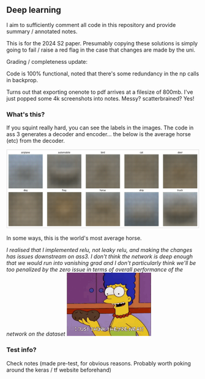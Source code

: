 ## Deep learning


I aim to sufficiently comment all code in this repository and provide summary / annotated notes.

This is for the 2024 S2 paper. Presumably copying these solutions is simply going to fail / raise a red flag in the case that changes are made by the uni. 


Grading / completeness update:

  Code is 100% functional, noted that there's some redundancy in the np calls in backprop. 


Turns out that exporting onenote to pdf arrives at a filesize of 800mb. I've just popped some 4k screenshots into notes. Messy? scatterbrained? Yes!








### What's this?

If you squint really hard, you can see the labels in the images. The code in ass 3 generates a decoder and encoder... the below is the average horse (etc) from the decoder.


![AverageImages](./res/averageimages.png)


In some ways, this is the world's most average horse.

*I realised that I implemented relu, not leaky relu, and making the changes has issues downstream on ass3. I don't think the network is deep enough that we would run into vanishing grad and I don't particularly think we'll be too penalized by the zero issue in terms of overall performance of the network on the dataset*
![AverageImages](./res/marge.gif)

### Test info?

Check notes (made pre-test, for obvious reasons. Probably worth poking around the keras / tf website beforehand)
